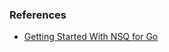 ### References

- [Getting Started With NSQ for Go](https://andrewrgoss.com/2017/getting-started-with-nsq-for-go/)
